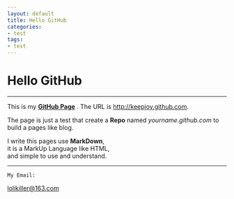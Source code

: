 ```yaml
---
layout: default
title: Hello GitHub
categories:
- test
tags:
- test
---
```


Hello GitHub
============

---
This is my 
[__GitHub Page__](http://keepjoy.github.com) .
The URL is <http://keepjoy.github.com>.


The page is just a test that create a __Repo__ named *yourname.github.com* 
to build a pages like blog.

I write this pages 
use **MarkDown**, <br> it is a MarkUp Language like HTML,
<br>and simple to use and understand.

---
	My Email: 
<lolikiller@163.com>

